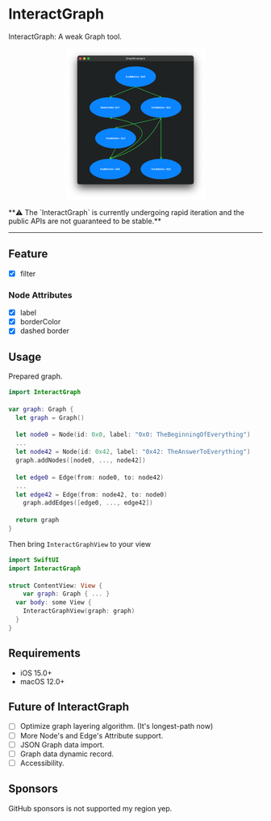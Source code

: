 # InteractGraph


InteractGraph: A weak Graph tool.

<p align="center">
  <img height="300" src="ReadMeResources/Sample.png" />
</p>
**⚠️  The `InteractGraph` is currently undergoing rapid iteration and the public APIs are not guaranteed to be stable.**

***

## Feature

- [x] filter

### Node Attributes

- [x] label
- [x] borderColor
- [x] dashed border

## Usage

Prepared graph.

```swift
import InteractGraph

var graph: Graph {
  let graph = Graph() 
  
  let node0 = Node(id: 0x0, label: "0x0: TheBeginningOfEverything")
  ...
  let node42 = Node(id: 0x42, label: "0x42: TheAnswerToEverything")
  graph.addNodes([node0, ..., node42])
  
  let edge0 = Edge(from: node0, to: node42)
  ...
  let edge42 = Edge(from: node42, to: node0)
	graph.addEdges([edge0, ..., edge42])
 
  return graph
}
```

Then bring `InteractGraphView` to your view

```swift
import SwiftUI
import InteractGraph

struct ContentView: View {
	var graph: Graph { ... }
  var body: some View {
    InteractGraphView(graph: graph)
  }
}

```

## Requirements

- iOS 15.0+
- macOS 12.0+

## Future of InteractGraph

- [ ] Optimize graph layering algorithm. (It's longest-path now)
- [ ] More Node's and Edge's Attribute support.
- [ ] JSON Graph data import.
- [ ] Graph data dynamic record.
- [ ] Accessibility.

## Sponsors

GitHub sponsors is not supported my region yep.

